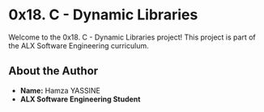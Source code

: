 # 0x18. C - Dynamic Libraries

Welcome to the 0x18. C - Dynamic Libraries project! This project is part of the ALX Software Engineering curriculum.

## About the Author
- **Name:** Hamza YASSINE
- **ALX Software Engineering Student** 


